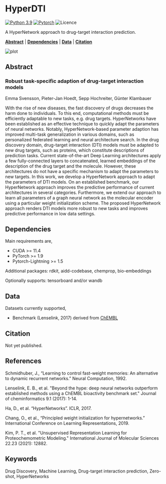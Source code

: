 # HyperDTI

[![Python 3.9](https://img.shields.io/badge/Python-3.9-blue.svg)](https://www.python.org/downloads/release/python-390/)
[![Pytorch](https://img.shields.io/badge/PyTorch-1.9-red.svg)](https://pytorch.org/get-started/previous-versions/)
![Licence](https://img.shields.io/github/license/ml-jku/hyper-dti)

A HyperNetwork approach to drug-target interaction prediction.

**[Abstract](#abstract)**
| **[Dependencies](#dependencies)**
| **[Data](#data)**
| **[Citation](#citation)**

![plot](visuals/hyper-dti-schema.png)

## Abstract

### Robust task-specific adaption of drug-target interaction models

Emma Svensson, Pieter-Jan Hoedt, Sepp Hochreiter, Günter Klambauer

With the rise of new diseases, the fast discovery of drugs decreases the harm done to individuals. To this end, computational methods must be efficiently adaptable to new tasks, e.g. drug targets. HyperNetworks have been established as an effective technique to quickly adapt the parameters of neural networks. Notably, HyperNetwork-based parameter adaption has improved multi-task generalization in various domains, such as personalized federated learning and neural architecture search. In the drug discovery domain, drug-target interaction (DTI) models must be adapted to new drug targets, such as proteins, which constitute descriptions of prediction tasks. Current state-of-the-art Deep Learning architectures apply a few fully-connected layers to concatenated, learned embeddings of the description of the drug target and the molecule. However, these architectures do not have a specific mechanism to adapt the parameters to new targets. In this work, we develop a HyperNetwork approach to adapt the parameters of DTI models. On an established benchmark, our HyperNetwork approach improves the predictive performance of current architectures in several categories. Furthermore, we extend our approach to learn all parameters of a graph neural network as the molecular encoder using a particular weight initialization scheme. The proposed HyperNetwork approach renders DTI models more robust to new tasks and improves predictive performance in low data settings.

## Dependencies

Main requirements are,
- CUDA >= 11.4
- PyTorch >= 1.9
- Pytorch-Lightning >= 1.5 

Additional packages: rdkit, aidd-codebase, chemprop, bio-embeddings

Optionally supports: tensorboard and/or wandb

## Data
Datasets currently supported,
- Benchmark (Lenselink, 2017) derived from [ChEMBL](https://www.ebi.ac.uk/chembl/)

## Citation
Not yet published.

## References
Schmidhuber, J., “Learning to control fast-weight memories: An alternative to dynamic recurrent networks.” Neural Computation, 1992.

Lenselink, E. B., et al. "Beyond the hype: deep neural networks outperform established methods using a ChEMBL bioactivity benchmark set." Journal of cheminformatics 9.1 (2017): 1-14.

Ha, D., et al. “HyperNetworks”. ICLR, 2017.

Chang, O., et al., “Principled weight initialization for hypernetworks.” International Conference on Learning Representations, 2019.

Kim, P. T., et al. "Unsupervised Representation Learning for Proteochemometric Modeling." International Journal of Molecular Sciences 22.23 (2021): 12882.

## Keywords
Drug Discovery, Machine Learning, Drug-target interaction prediction, Zero-shot, HyperNetworks

